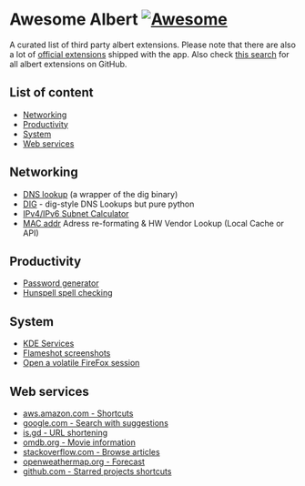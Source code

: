 Awesome Albert [![Awesome](https://cdn.rawgit.com/sindresorhus/awesome/d7305f38d29fed78fa85652e3a63e154dd8e8829/media/badge.svg)](https://github.com/sindresorhus/awesome)
===============
A curated list of third party albert extensions. Please note that there are also a lot of [official extensions](https://github.com/albertlauncher/python) shipped with the app. Also check [this search](https://github.com/search?q=albert+__title__+__version__+handleQuery+language%3APython&type=code) for all albert extensions on GitHub.

## List of content

- [Networking](#networking)
- [Productivity](#productivity)
- [System](#system)
- [Web services](#web-services)

## Networking

- [DNS lookup](https://github.com/baltpeter/albert-extensions/blob/master/dig.py) (a wrapper of the dig binary)
- [DIG](https://github.com/Bierchermuesli/albert-dig) - dig-style DNS Lookups but pure python
- [IPv4/IPv6 Subnet Calculator](https://github.com/Bierchermuesli/albert-subnetcalc)
- [MAC addr](https://github.com/Bierchermuesli/albert-macaddr) Adress re-formating & HW Vendor Lookup (Local Cache or API)

## Productivity

- [Password generator](https://github.com/baltpeter/albert-extensions/blob/master/pwgen.py)
- [Hunspell spell checking](https://github.com/AlbertExtensions/spell)

## System

- [KDE Services](https://github.com/ManuelArto/KDEServices-AlbertExtension)
- [Flameshot screenshots](https://github.com/baltpeter/albert-extensions/blob/master/flameshot.py)
- [Open a volatile FireFox session](https://github.com/baltpeter/albert-extensions/blob/master/fx.py)

## Web services

- [aws.amazon.com - Shortcuts](https://github.com/AlbertExtensions/aws)
- [google.com - Search with suggestions](https://github.com/jairovsky/albert-extensions/blob/master/google_search.py)
- [is.gd - URL shortening](https://github.com/AlbertExtensions/Shorten)
- [omdb.org - Movie information](https://github.com/AlbertExtensions/Movies)
- [stackoverflow.com - Browse articles](https://github.com/AlbertExtensions/Stackoverflow)
- [openweathermap.org - Forecast](https://github.com/AlbertExtensions/Forecast)
- [github.com - Starred projects shortcuts](https://github.com/AlbertExtensions/Github-Jump)

